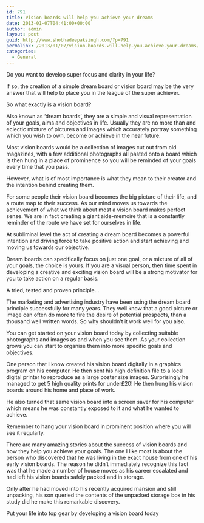 ```yaml
---
id: 791
title: Vision boards will help you achieve your dreams
date: 2013-01-07T04:41:00+00:00
author: admin
layout: post
guid: http://www.shobhadeepaksingh.com/?p=791
permalink: /2013/01/07/vision-boards-will-help-you-achieve-your-dreams/
categories:
  - General
---
```

Do you want to develop super focus and clarity in your life?

If so, the creation of a simple dream board or vision board may be the very answer that will help to place you in the league of the super achiever.

So what exactly is a vision board?

Also known as ‘dream boards’, they are a simple and visual representation of your goals, aims and objectives in life. Usually they are no more than and eclectic mixture of pictures and images which accurately portray something which you wish to own, become or achieve in the near future.

Most vision boards would be a collection of images cut out from old magazines, with a few additional photographs all pasted onto a board which is then hung in a place of prominence so you will be reminded of your goals every time that you pass.

However, what is of most importance is what they mean to their creator and the intention behind creating them.

For some people their vision board becomes the big picture of their life, and a route map to their success. As our mind moves us towards the achievement of what we think about most a vision board makes perfect sense. We are in fact creating a giant aide-memoire that is a constantly reminder of the route we have set for ourselves in life.
  
At subliminal level the act of creating a dream board becomes a powerful intention and driving force to take positive action and start achieving and moving us towards our objective.

Dream boards can specifically focus on just one goal, or a mixture of all of your goals, the choice is yours. If you are a visual person, then time spent in developing a creative and exciting vision board will be a strong motivator for you to take action on a regular basis.

A tried, tested and proven principle…

The marketing and advertising industry have been using the dream board principle successfully for many years. They well know that a good picture or image can often do more to fire the desire of potential prospects, than a thousand well written words. So why shouldn’t it work well for you also.

You can get started on your vision board today by collecting suitable photographs and images as and when you see them. As your collection grows you can start to organise them into more specific goals and objectives.

One person that I know created his vision board digitally in a graphics program on his computer. He then sent his high definition file to a local digital printer to reproduce as a large poster size images. Surprisingly he managed to get 5 high quality prints for under£20! He then hung his vision boards around his home and place of work.

He also turned that same vision board into a screen saver for his computer which means he was constantly exposed to it and what he wanted to achieve.

Remember to hang your vision board in prominent position where you will see it regularly.

There are many amazing stories about the success of vision boards and how they help you achieve your goals. The one I like most is about the person who discovered that he was living in the exact house from one of his early vision boards. The reason he didn’t immediately recognize this fact was that he made a number of house moves as his career escalated and had left his vision boards safely packed and in storage.

Only after he had moved into his recently acquired mansion and still unpacking, his son queried the contents of the unpacked storage box in his study did he make this remarkable discovery.

Put your life into top gear by developing a vision board today